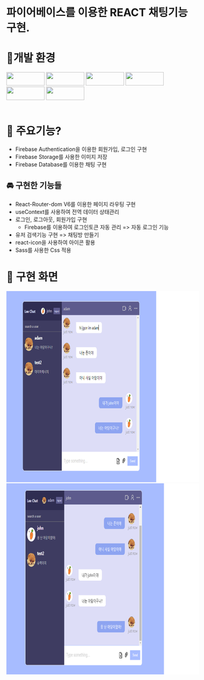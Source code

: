 # 파이어베이스를 이용한 REACT 채팅기능 구현.

# 🔐개발 환경

<div>
 <img src="https://img.shields.io/badge/React-61DAFB?style=flat-square&logo=React&logoColor=white"
 width="100px" 
 height="35px"/>
 <img src="https://img.shields.io/badge/GitHub-181717?style=flat-square&logo=GitHub&logoColor=white"
 width="100px"
 height="35px"/>
<img src="https://img.shields.io/badge/Firebase-FFCA28?style=flat-square&logo=firebase&logoColor=white" 
width="100px"
height="35px"/>
<img src="https://img.shields.io/badge/Sass-CC6699?style=flat-square&logo=Sass&logoColor=white"
width="100px"
height="35px"/>
<img src="https://img.shields.io/badge/Vercel-000000?style=flat-square&logo=Vercel&logoColor=white"
width="100px"
height="35px"/>
<img src="https://img.shields.io/badge/Yarn-2C8EBB?style=flat-square&logo=Yarn&logoColor=white"
width="100px"
height="35px"/>

<div>
<Br>

# :apple: 주요기능?

- Firebase Authentication을 이용한 회원가입, 로그인 구현
- Firebase Storage를 사용한 이미지 저장
- Firebase Database를 이용한 채팅 구현

## 🚘 구현한 기능들

- React-Router-dom V6를 이용한 페이지 라우팅 구현
- useContext를 사용하여 전역 데이터 상태관리
- 로그인, 로그아웃, 회원가입 구현
  - Firebase를 이용하여 로그인토큰 자동 관리 => 자동 로그인 기능
- 유저 검색기능 구현 => 채팅방 만들기
- react-icon을 사용하여 아이콘 활용
- Sass를 사용한 Css 적용

# 🐐 구현 화면

<img src="./public/jhon.png" width="700px" height="500px">
<img src="./public/adam.png" width="700px" height="500px">
